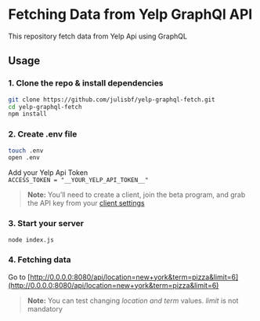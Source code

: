 # Fetching Data from Yelp GraphQl API

This repository fetch data from Yelp Api using GraphQL

## Usage

### 1. Clone the repo & install dependencies

```bash
git clone https://github.com/julisbf/yelp-graphql-fetch.git
cd yelp-graphql-fetch
npm install
```

### 2. Create .env file

```bash
touch .env
open .env
```

Add your Yelp Api Token \
`ACCESS_TOKEN = "__YOUR_YELP_API_TOKEN__"`

> **Note:** You’ll need to create a client, join the beta program, and grab the API key from your [client settings](https://www.yelp.com/developers/v3/manage_app)

### 3. Start your server

```bash
node index.js
```

### 4. Fetching data

Go to [http://0.0.0.0:8080/api/location=new+york&term=pizza&limit=6](http://0.0.0.0:8080/api/location=new+york&term=pizza&limit=6)

> **Note:** You can test changing _location and term_ values. _limit_ is not mandatory
